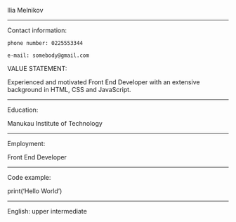 Ilia Melnikov
******************************************
Contact information:

    phone number: 0225553344

    e-mail: somebody@gmail.com


VALUE STATEMENT:

Experienced and motivated Front End Developer with an extensive background in HTML, CSS and JavaScript.

---------------------------------------------

Education:

Manukau Institute of Technology

---------------------------------------------

Employment:

Front End Developer

---------------------------------------------

Code example:


print(‘Hello World’)

--------------------------------------------

English: upper intermediate
